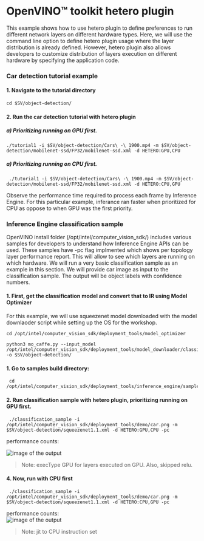 
# OpenVINO™ toolkit hetero plugin 

This example shows how to use hetero plugin to define preferences to run different network layers on different hardware types. Here, we will use the command line option to define hetero plugin usage where the layer distribution is already defined. However, hetero plugin also allows developers to customize distribution of layers execution on different hardware by specifying the application code.  

### Car detection tutorial example 
#### 1. Navigate to the tutorial directory

	cd $SV/object-detection/
  
#### 2. Run the car detection tutorial with hetero plugin 

##### a) Prioritizing running on GPU first.

	./tutorial1 -i $SV/object-detection/Cars\ -\ 1900.mp4 -m $SV/object-detection/mobilenet-ssd/FP32/mobilenet-ssd.xml -d HETERO:GPU,CPU
    

##### a) Prioritizing running on CPU first.

     ./tutorial1 -i $SV/object-detection/Cars\ -\ 1900.mp4 -m $SV/object-detection/mobilenet-ssd/FP32/mobilenet-ssd.xml -d HETERO:CPU,GPU 

Observe the performance time required to process each frame by Inference Engine. For this particular example, inferance ran faster when prioritized for CPU as oppose to when GPU was the first priority.  

### Inference Engine classification sample     
OpenVINO install folder (/opt/intel/computer_vision_sdk/) includes various samples for developers to understand how Inference Engine APIs can be used. These samples have -pc flag implmented which shows per topology layer performance report. This will allow to see which layers are running on which hardware. We will run a very basic classification sample as an example in this section. We will provide car image as input to the classification sample. The output will be object labels with confidence numbers.  

#### 1. First, get the classification model and convert that to IR using Model Optimizer
For this example, we will use squeezenet model downloaded with the model downlaoder script while setting up the OS for the workshop. 

	cd /opt/intel/computer_vision_sdk/deployment_tools/model_optimizer
	
	python3 mo_caffe.py --input_model /opt/intel/computer_vision_sdk/deployment_tools/model_downloader/classification/squeezenet/1.1/caffe/squeezenet1.1.caffemodel -o $SV/object-detection/ 
	

#### 1. Go to samples build directory:

	 cd /opt/intel/computer_vision_sdk/deployment_tools/inference_engine/samples/build/intel64/Release


#### 2. Run classification sample with hetero plugin, prioritizing running on GPU first.

	 ./classification_sample -i /opt/intel/computer_vision_sdk/deployment_tools/demo/car.png -m $SV/object-detection/squeezenet1.1.xml -d HETERO:GPU,CPU -pc
	
performance counts:


![image of the output](https://github.com/intel-iot-devkit/smart-video-workshop/blob/master/images/hetero_GPU_CPU.png)


> Note: execType GPU for layers executed on GPU.  Also, skipped relu.

#### 4. Now, run with CPU first

	 ./classification_sample -i /opt/intel/computer_vision_sdk/deployment_tools/demo/car.png -m $SV/object-detection/squeezenet1.1.xml -d HETERO:CPU,GPU -pc

performance counts:
<br>
![image of the output](https://github.com/intel-iot-devkit/smart-video-workshop/blob/master/images/hetero_CPU_GPU.png "CPU")
<br>

 > Note: jit to CPU instruction set


